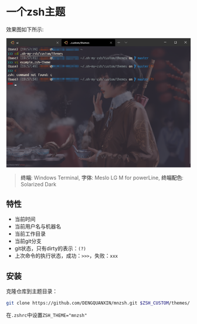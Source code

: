 # 一个zsh主题

效果图如下所示:

![效果图](images/result.png)

> **终端**: Windows Terminal, **字体**: Meslo LG M for powerLine, **终端配色**: Solarized Dark

## 特性

- 当前时间
- 当前用户名与机器名
- 当前工作目录
- 当前git分支
- git状态，只有dirty的表示：`(?)`
- 上次命令的执行状态，成功：`>>>`，失败：`xxx`

## 安装

克隆仓库到主题目录：

```zsh
git clone https://github.com/DENGQUANXIN/mnzsh.git $ZSH_CUSTOM/themes/
```

在`.zshrc`中设置`ZSH_THEME="mnzsh"`
